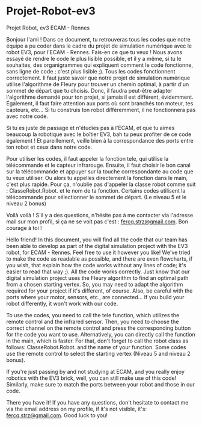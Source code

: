 # Projet-Robot-ev3
Projet Robot, ev3 ECAM - Rennes

Bonjour l'ami ! Dans ce document, tu retrouveras tous les codes que notre équipe a pu coder dans le cadre du projet de simulation numérique avec le robot EV3, pour l'ECAM - Rennes.
Fais-en ce que tu veux ! Nous avons essayé de rendre le code le plus lisible possible, et il y a même, si tu le souhaites, des organigrammes qui expliquent comment le code fonctionne, sans ligne de code ; c'est plus lisible ;). Tous les codes fonctionnent correctement.
Il faut juste savoir que notre projet de simulation numérique utilise l'algorithme de Fleury pour trouver un chemin optimal, à partir d'un sommet de départ que tu choisis. Donc, il faudra peut-être adapter l'algorithme demandé pour ton projet, si jamais il est différent, évidemment. Également, il faut faire attention aux ports où sont branchés ton moteur, tes capteurs, etc... Si tu construis ton robot différemment, il ne fonctionnera pas avec notre code.

Si tu es juste de passage et n'étudies pas à l'ECAM, et que tu aimes beaucoup la robotique avec le boîtier EV3, bah tu peux profiter de ce code également ! Et pareillement, veille bien à la correspondance des ports entre ton robot et ceux dans notre code.

Pour utiliser les codes, il faut appeler la fonction tele, qui utilise la télécommande et le capteur infrarouge. Ensuite, il faut choisir le bon canal sur la télécommande et appuyer sur la touche correspondante au code que tu veux utiliser.
Ou alors tu appelles directement la fonction dans le main, c'est plus rapide. Pour ça, n'oublie pas d'appeler la classe robot comme suit : ClasseRobot.Robot. et le nom de ta fonction.
Certains codes utilisent la télécommande pour sélectionner le sommet de départ. (Le niveau 5 et le niveau 2 bonus)

Voilà voilà ! S'il y a des questions, n'hésite pas à me contacter via l'adresse mail sur mon profil, si ça ne se voit pas c'est : fercq.strz@gmail.com.
Bon courage à toi !


Hello friend! In this document, you will find all the code that our team has been able to develop as part of the digital simulation project with the EV3 robot, for ECAM - Rennes.
Feel free to use it however you like! We've tried to make the code as readable as possible, and there are even flowcharts, if you wish, that explain how the code works without any lines of code; it's easier to read that way ;). All the code works correctly.
Just know that our digital simulation project uses the Fleury algorithm to find an optimal path from a chosen starting vertex. So, you may need to adapt the algorithm required for your project if it's different, of course. Also, be careful with the ports where your motor, sensors, etc., are connected... If you build your robot differently, it won't work with our code.

To use the codes, you need to call the tele function, which utilizes the remote control and the infrared sensor. Then, you need to choose the correct channel on the remote control and press the corresponding button for the code you want to use.
Alternatively, you can directly call the function in the main, which is faster. For that, don't forget to call the robot class as follows: ClasseRobot.Robot. and the name of your function.
Some codes use the remote control to select the starting vertex (Niveau 5 and niveau 2 bonus).

If you're just passing by and not studying at ECAM, and you really enjoy robotics with the EV3 brick, well, you can still make use of this code! Similarly, make sure to match the ports between your robot and those in our code.

There you have it! If you have any questions, don't hesitate to contact me via the email address on my profile, if it's not visible, it's: fercq.strz@gmail.com.
Good luck to you!
